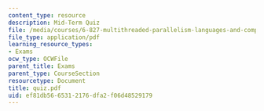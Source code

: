 ```yaml
---
content_type: resource
description: Mid-Term Quiz
file: /media/courses/6-827-multithreaded-parallelism-languages-and-compilers-fall-2002/ef81db5665312176dfa2f06d48529179_quiz.pdf
file_type: application/pdf
learning_resource_types:
- Exams
ocw_type: OCWFile
parent_title: Exams
parent_type: CourseSection
resourcetype: Document
title: quiz.pdf
uid: ef81db56-6531-2176-dfa2-f06d48529179
---
```

